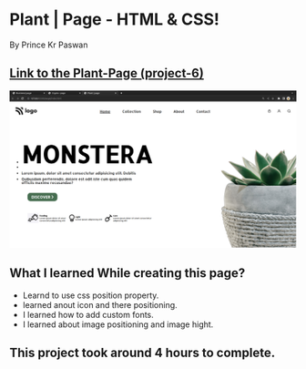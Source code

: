 # Plant | Page - HTML & CSS!

By Prince Kr Paswan

## [Link to the Plant-Page (project-6)](https://plant-page.netlify.app/)


![Completed Website](plant.png)

## What I learned While creating this page?

- Learnd to use css position  property.
- learned anout icon and there positioning.
- I learned how to add custom fonts.
- I learned about image positioning and image hight.

## This project took around 4 hours to complete.
